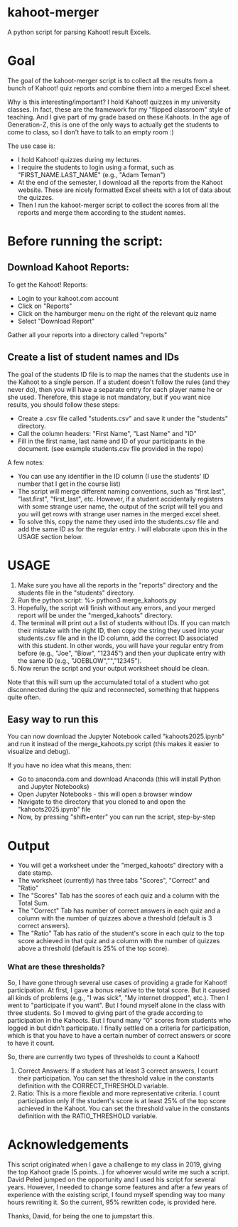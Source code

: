 # kahoot-merger
A python script for parsing Kahoot! result Excels.

# Goal
The goal of the kahoot-merger script is to collect all the results from a bunch of Kahoot! quiz reports and combine them into a merged Excel sheet.

Why is this interesting/important?
I hold Kahoot! quizzes in my university classes. In fact, these are the framework for my "flipped classroom" style of teaching. And I give part of my grade based on these Kahoots. In the age of Generation-Z, this is one of the only ways to actually get the students to come to class, so I don't have to talk to an empty room :)

The use case is:
- I hold Kahoot! quizzes during my lectures.
- I require the students to login using a format, such as "FIRST_NAME.LAST_NAME" (e.g., "Adam Teman")
- At the end of the semester, I download all the reports from the Kahoot website. These are nicely formatted Excel sheets with a lot of data about the quizzes.
- Then I run the kahoot-merger script to collect the scores from all the reports and merge them according to the student names.

# Before running the script:

## Download Kahoot Reports:

To get the Kahoot! Reports:
- Login to your kahoot.com account
- Click on "Reports"
- Click on the hamburger menu on the right of the relevant quiz name
- Select "Download Report"

Gather all your reports into a directory called "reports"

## Create a list of student names and IDs

The goal of the students ID file is to map the names that the students use in the Kahoot to a single person. 
If a student doesn't follow the rules (and they never do), then you will have a separate entry for each player name he or she used.
Therefore, this stage is not mandatory, but if you want nice results, you should follow these steps:
- Create a .csv file called "students.csv" and save it under the "students" directory.
- Call the column headers: "First Name", "Last Name" and "ID"
- Fill in the first name, last name and ID of your participants in the document.
(see example students.csv file provided in the repo)

A few notes:
- You can use any identifier in the ID column (I use the students' ID number that I get in the course list)
- The script will merge different naming conventions, such as "first.last", "last.first", "first_last", etc. 
  However, if a student accidentally registers with some strange user name, the output of the script will tell you and you will get rows with strange user names in the merged excel sheet.
- To solve this, copy the name they used into the students.csv file and add the same ID as for the regular entry. I will elaborate upon this in the USAGE section below.

# USAGE

1. Make sure you have all the reports in the "reports" directory and the students file in the "students" directory.
2. Run the python script: %> python3 merge_kahoots.py
3. Hopefully, the script will finish without any errors, and your merged report will be under the "merged_kahoots" directory.
4. The terminal will print out a list of students without IDs. If you can match their mistake with the right ID, then copy the string they used into your students.csv file and in the ID column, add the correct ID associated with this student. In other words, you will have your regular entry from before (e.g., "Joe", "Blow", "12345") and then your duplicate entry with the same ID (e.g., "JOEBLOW","","12345").
5. Now rerun the script and your output worksheet should be clean.

Note that this will sum up the accumulated total of a student who got disconnected during the quiz and reconnected, something that happens quite often.

## Easy way to run this
You can now download the Jupyter Notebook called "kahoots2025.ipynb" and run it instead of the merge_kahoots.py script (this makes it easier to visualize and debug).

If you have no idea what this means, then:
- Go to anaconda.com and download Anaconda (this will install Python and Jupyter Notebooks)
- Open Jupyter Notebooks - this will open a browser window
- Navigate to the directory that you cloned to and open the "kahoots2025.ipynb" file
- Now, by pressing "shift+enter" you can run the script, step-by-step

# Output
- You will get a worksheet under the "merged_kahoots" directory with a date stamp. 
- The worksheet (currently) has three tabs "Scores", "Correct" and "Ratio"
- The "Scores" Tab has the scores of each quiz and a column with the Total Sum.
- The "Correct" Tab has number of correct answers in each quiz and a column with the number of quizzes above a threshold (default is 3 correct answers). 
- The "Ratio" Tab has ratio of the student's score in each quiz to the top score achieved in that quiz and a column with the number of quizzes above a threshold (default is 25% of the top score). 


### What are these thresholds?
So, I have gone through several use cases of providing a grade for Kahoot! participation. At first, I gave a bonus relative to the total score. But it caused all kinds of problems (e.g., "I was sick", "My internet dropped", etc.). 
Then I went to "participate if you want". But I found myself alone in the class with three students.
So I moved to giving part of the grade according to participation in the Kahoots. But I found many "0" scores from students who logged in but didn't participate. 
I finally settled on a criteria for participation, which is that you have to have a certain number of correct answers or score to have it count.

So, there are currently two types of thresholds to count a Kahoot!
1. Correct Answers: If a student has at least 3 correct answers, I count their participation. You can set the threshold value in the constants definition with the CORRECT_THRESHOLD variable.
2. Ratio: This is a more flexible and more representative criteria. I count participation only if the student's score is at least 25% of the top score achieved in the Kahoot. You can set the threshold value in the constants definition with the RATIO_THRESHOLD variable.

# Acknowledgements
This script originated when I gave a challenge to my class in 2019, giving the top Kahoot grade (5 points...) for whoever would write me such a script. David Peled jumped on the opportunity and I used his script for several years. However, I needed to change some features and after a few years of experience with the existing script, I found myself spending way too many hours rewriting it. So the current, 95% rewritten code, is provided here.

Thanks, David, for being the one to jumpstart this.
